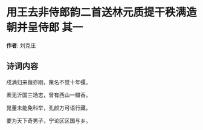 # 用王去非侍郎韵二首送林元质提干秩满造朝并呈侍郎  其一

**作者**: 刘克庄

## 诗词内容

戍满归来薇亦刚，策名不觉十年彊。

素无沂国三场志，曾有西山一瓣香。

晁董未能免科举，孔颜方可语行藏。

要为天下奇男子，宁论区区国与乡。

